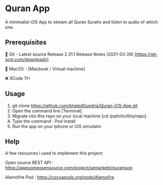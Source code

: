 # Quran App 

A minimalist iOS App to stream all Quran Surahs and listen to audio of which one.

## Prerequisites

🦊 Git - Latest source Release 2.31.1 Release Notes (2021-03-26) [https://git-scm.com/downloads].

🍏 MacOS - [Macbook / Virtual machine]

❌ XCode 11+


## Usage

1. git clone https://github.com/khaledGuedria/Quran-iOS-App.git
2. Open the command line [Terminal]
3. Migrate into this repo on your local machine [cd /path/to/this/repo]
4. Type the command : Pod install
5. Run the app on your Iphone or iOS simulator.

## Help
A few resources i used to implement this project:

Open source REST API : https://awesomeopensource.com/project/semarketir/quranjson

Alamofire Pod : https://cocoapods.org/pods/Alamofire
